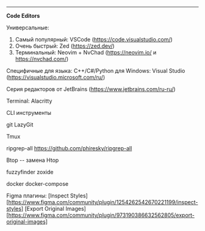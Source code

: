***

**Code Editors**

Универсальные:
1. Самый популярный: VSCode (https://code.visualstudio.com/) 
2. Очень быстрый: Zed (https://zed.dev/)
3. Терминальный: Neovim + NvChad (https://neovim.io/ и https://nvchad.com/)

Специфичные для языка:
C++/C#/Python для Windows: Visual Studio (https://visualstudio.microsoft.com/ru/)

Серия редакторов от JetBrains (https://www.jetbrains.com/ru-ru/)

Terminal: Alacritty

CLI инструменты

git
LazyGit

Tmux

ripgrep-all
https://github.com/phiresky/ripgrep-all

Btop -- замена Htop

fuzzyfinder
zoxide

docker
docker-compose

Figma плагины:
[Inspect Styles][https://www.figma.com/community/plugin/1254262542670221199/inspect-styles]
[Export Original Images][https://www.figma.com/community/plugin/973190386632562805/export-original-images]

